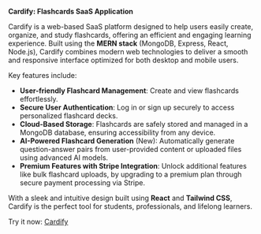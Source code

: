 **Cardify: Flashcards SaaS Application**

Cardify is a web-based SaaS platform designed to help users easily create, organize, and study flashcards, offering an efficient and engaging learning experience. Built using the **MERN stack** (MongoDB, Express, React, Node.js), Cardify combines modern web technologies to deliver a smooth and responsive interface optimized for both desktop and mobile users.

Key features include:
- **User-friendly Flashcard Management**: Create and view flashcards effortlessly.
- **Secure User Authentication**: Log in or sign up securely to access personalized flashcard decks.
- **Cloud-Based Storage**: Flashcards are safely stored and managed in a MongoDB database, ensuring accessibility from any device.
- **AI-Powered Flashcard Generation** (New): Automatically generate question-answer pairs from user-provided content or uploaded files using advanced AI models.
- **Premium Features with Stripe Integration**: Unlock additional features like bulk flashcard uploads, by upgrading to a premium plan through secure payment processing via Stripe.

With a sleek and intuitive design built using **React** and **Tailwind CSS**, Cardify is the perfect tool for students, professionals, and lifelong learners. 

Try it now: [Cardify](https://cardify-7j28.onrender.com/)

